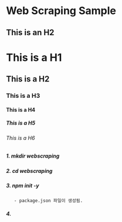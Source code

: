 Web Scraping Sample
================

This is an H2
-------------

# This is a H1
## This is a H2
### This is a H3
#### This is a H4
##### This is a H5
###### This is a H6

##### 1. mkdir webscraping

##### 2. cd webscraping

##### 3. npm init -y
       - package.json 파일이 생성됨.
##### 4. 


